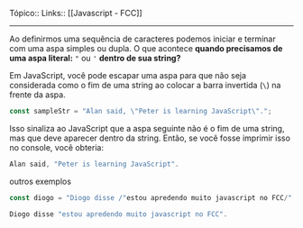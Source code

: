 Tópico::
Links:: [[Javascript - FCC]]

---
Ao definirmos uma sequência de caracteres podemos iniciar e terminar com uma aspa simples ou dupla. O que acontece **quando precisamos de uma aspa literal:** `"` ou `'`  **dentro de sua string?**

Em JavaScript, você pode escapar uma aspa para que não seja considerada como o fim de uma string ao colocar a barra invertida (`\`) na frente da aspa.

```js
const sampleStr = "Alan said, \"Peter is learning JavaScript\".";
```

Isso sinaliza ao JavaScript que a aspa seguinte não é o fim de uma string, mas que deve aparecer dentro da string. Então, se você fosse imprimir isso no console, você obteria:

```js
Alan said, "Peter is learning JavaScript".
```

outros exemplos

```js
const diogo = "Diogo disse /"estou apredendo muito javascript no FCC/"." 

Diogo disse "estou apredendo muito javascript no FCC".
```